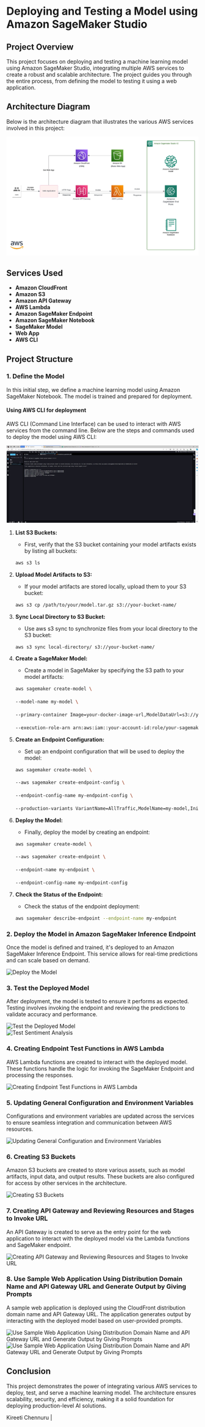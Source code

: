 # Deploying and Testing a Model using Amazon SageMaker Studio

## Project Overview

This project focuses on deploying and testing a machine learning model using Amazon SageMaker Studio, integrating multiple AWS services to create a robust and scalable architecture. The project guides you through the entire process, from defining the model to testing it using a web application.

## Architecture Diagram

Below is the architecture diagram that illustrates the various AWS services involved in this project:

![Cloud Architecture](https://github.com/KireetiChennuru/Deploying-and-Testing-a-Model-using-Amazon-Sage-Maker-Studio-/blob/main/projectimages/Cloud%20Architecture.jpeg?raw=true)

## Services Used

- **Amazon CloudFront**
- **Amazon S3**
- **Amazon API Gateway**
- **AWS Lambda**
- **Amazon SageMaker Endpoint**
- **Amazon SageMaker Notebook**
- **SageMaker Model**
- **Web App**
- **AWS CLI**

## Project Structure

### 1. Define the Model

In this initial step, we define a machine learning model using Amazon SageMaker Notebook. The model is trained and prepared for deployment.

#### **Using AWS CLI for deployment**
AWS CLI (Command Line Interface) can be used to interact with AWS services from the command line. Below are the steps and commands used to deploy the model using AWS CLI:

![Using AWS CLI for deployment](https://github.com/KireetiChennuru/Deploying-and-Testing-a-Model-using-Amazon-Sage-Maker-Studio-/blob/main/projectimages/AWS%20CLI.jpg?raw=true)

1. **List S3 Buckets:**
   - First, verify that the S3 bucket containing your model artifacts exists by listing all buckets:
   ```bash
   aws s3 ls
2. **Upload Model Artifacts to S3:**
   - If your model artifacts are stored locally, upload them to your S3 bucket:
   ```bash
   aws s3 cp /path/to/your/model.tar.gz s3://your-bucket-name/

3. **Sync Local Directory to S3 Bucket:**
   - Use aws s3 sync to synchronize files from your local directory to the S3 bucket:
   ```bash
   aws s3 sync local-directory/ s3://your-bucket-name/
   
4. **Create a SageMaker Model:**
   - Create a model in SageMaker by specifying the S3 path to your model artifacts:
    ```bash  
   aws sagemaker create-model \
    
   --model-name my-model \
     
   --primary-container Image=your-docker-image-url,ModelDataUrl=s3://your-bucket-name/model.tar.gz \
     
   --execution-role-arn arn:aws:iam::your-account-id:role/your-sagemaker-role

6. **Create an Endpoint Configuration:**
   - Set up an endpoint configuration that will be used to deploy the model:
   ```bash  
   aws sagemaker create-model \
    
   --aws sagemaker create-endpoint-config \
     
   --endpoint-config-name my-endpoint-config \
     
   --production-variants VariantName=AllTraffic,ModelName=my-model,InitialInstanceCount=1,InstanceType=ml.m4.xlarge


6. **Deploy the Model:**
   - Finally, deploy the model by creating an endpoint:
     
   ```bash  
   aws sagemaker create-model \
    
   --aws sagemaker create-endpoint \
     
   --endpoint-name my-endpoint \
     
   --endpoint-config-name my-endpoint-config


7. **Check the Status of the Endpoint:**
   - Check the status of the endpoint deployment:
     
   ```bash  
   aws sagemaker describe-endpoint --endpoint-name my-endpoint


### 2. Deploy the Model in Amazon SageMaker Inference Endpoint

Once the model is defined and trained, it's deployed to an Amazon SageMaker Inference Endpoint. This service allows for real-time predictions and can scale based on demand.

![Deploy the Model](https://raw.githubusercontent.com/KireetiChennuru/Deploying-and-Testing-a-Model-using-Amazon-Sage-Maker-Studio-/main/projectimages/Deploy%20the%20model%20in%20Amazon%20SageMaker%20Inference%20Endpoint.jpg "Deploying the Model in Amazon SageMaker Inference Endpoint")

### 3. Test the Deployed Model

After deployment, the model is tested to ensure it performs as expected. Testing involves invoking the endpoint and reviewing the predictions to validate accuracy and performance.

![Test the Deployed Model](https://github.com/KireetiChennuru/Deploying-and-Testing-a-Model-using-Amazon-Sage-Maker-Studio-/blob/main/projectimages/Test%20Code%20Generation%20and%20Sentence%20Completion.jpg?raw=true "Deploying the Model in Amazon SageMaker Inference Endpoint")
<br>
![Test Sentiment Analysis](https://github.com/KireetiChennuru/Deploying-and-Testing-a-Model-using-Amazon-Sage-Maker-Studio-/blob/main/projectimages/Test%20Sentiment%20Analysis.jpg?raw=true "Deploying the Model in Amazon SageMaker Inference Endpoint")

### 4. Creating Endpoint Test Functions in AWS Lambda

AWS Lambda functions are created to interact with the deployed model. These functions handle the logic for invoking the SageMaker Endpoint and processing the responses.

![Creating Endpoint Test Functions in AWS Lambda](https://github.com/KireetiChennuru/Deploying-and-Testing-a-Model-using-Amazon-Sage-Maker-Studio-/blob/main/projectimages/Lambda%20-%20End_Point_TestFunction.jpg?raw=true "Deploying the Model in Amazon SageMaker Inference Endpoint")

### 5. Updating General Configuration and Environment Variables

Configurations and environment variables are updated across the services to ensure seamless integration and communication between AWS resources.

![Updating General Configuration and Environment Variables](https://github.com/KireetiChennuru/Deploying-and-Testing-a-Model-using-Amazon-Sage-Maker-Studio-/blob/main/projectimages/Updated%20Configuration%20and%20Environment%20variables.jpg?raw=true "Deploying the Model in Amazon SageMaker Inference Endpoint")

### 6. Creating S3 Buckets

Amazon S3 buckets are created to store various assets, such as model artifacts, input data, and output results. These buckets are also configured for access by other services in the architecture.

![Creating S3 Buckets](https://github.com/KireetiChennuru/Deploying-and-Testing-a-Model-using-Amazon-Sage-Maker-Studio-/blob/main/projectimages/S3-Bucket.jpg?raw=true "Deploying the Model in Amazon SageMaker Inference Endpoint")


### 7. Creating API Gateway and Reviewing Resources and Stages to Invoke URL

An API Gateway is created to serve as the entry point for the web application to interact with the deployed model via the Lambda functions and SageMaker endpoint.

![Creating API Gateway and Reviewing Resources and Stages to Invoke URL](https://github.com/KireetiChennuru/Deploying-and-Testing-a-Model-using-Amazon-Sage-Maker-Studio-/blob/main/projectimages/API%20Gateway%20-%20POST%20-%20Method%20Execution.jpg?raw=true "Deploying the Model in Amazon SageMaker Inference Endpoint")
<br>

### 8. Use Sample Web Application Using Distribution Domain Name and API Gateway URL and Generate Output by Giving Prompts

A sample web application is deployed using the CloudFront distribution domain name and API Gateway URL. The application generates output by interacting with the deployed model based on user-provided prompts.

![Use Sample Web Application Using Distribution Domain Name and API Gateway URL and Generate Output by Giving Prompts](https://github.com/KireetiChennuru/Deploying-and-Testing-a-Model-using-Amazon-Sage-Maker-Studio-/blob/main/projectimages/AI%20Generated%20Output.jpg?raw=true "Deploying the Model in Amazon SageMaker Inference Endpoint")
<br>
![Use Sample Web Application Using Distribution Domain Name and API Gateway URL and Generate Output by Giving Prompts](https://github.com/KireetiChennuru/Deploying-and-Testing-a-Model-using-Amazon-Sage-Maker-Studio-/blob/main/projectimages/AI%20model%20output%20using%202nd%20Sagemaker%20Endpoint%20.jpg?raw=true "Deploying the Model in Amazon SageMaker Inference Endpoint")


## Conclusion

This project demonstrates the power of integrating various AWS services to deploy, test, and serve a machine learning model. The architecture ensures scalability, security, and efficiency, making it a solid foundation for deploying production-level AI solutions.



Kireeti Chennuru | 
